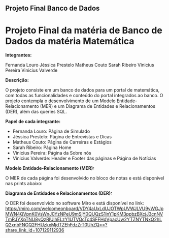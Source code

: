 ## Projeto Final Banco de Dados

# Projeto Final da matéria de Banco de Dados da matéria Matemática

**Integrantes:**

Fernanda Louro
Jéssica Prestelo
Matheus Couto
Sarah Ribeiro
Vinicius Pereira
Vinicius Valverde

**Descrição:**

O projeto consiste em um banco de dados para um portal de matemática, com todas as funcionalidades e conteúdo do portal integrados ao banco. O projeto contempla o desenvolvimento de um Modelo Entidade-Relacionamento (MER) e um Diagrama de Entidades e Relacionamentos (DER), além das queries SQL.

**Papel de cada integrante:**

- Fernanda Louro: Página de Simulado
- Jéssica Prestelo: Página de Entrevistas e Dicas
- Matheus Couto: Página de Carreiras e Estágios
- Sarah Ribeiro: Página Home
- Vinicius Pereira: Página da Sobre nós
- Vinicius Valverde: Header e Footer das páginas e Página de Notícias

**Modelo Entidade-Relacionamento (MER):**

O MER de cada página foi desenvolvido no bloco de notas e está disponível nas prints abaixo:


**Diagrama de Entidades e Relacionamentos (DER):**

O DER foi desenvolvido no software Miro e está disponível no link: https://miro.com/welcomeonboard/VDY4aUxLdUJOTWpUVWJLVU9yWGJpMWN4QVpnK0VsWnJ0YzNPeU9mSjY0QUQzS1lnY1pKM3ppbzBXcjJ3cnNVTmRJYXpTNU8yQzRlUlhELzY1UTVQcTc4SFFHdVpacUw2YTZNYTNxQ2hLQ2xnbFNGQ2FHUzkxMjdTZEhFdzZrT0UhZQ==?share_link_id=107129112936